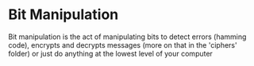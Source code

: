 # Bit Manipulation

Bit manipulation is the act of manipulating bits to detect errors (hamming code), encrypts and decrypts messages (more on that in the 'ciphers' folder) or just do anything at the lowest level of your computer
